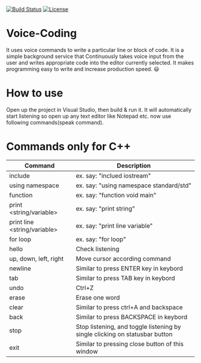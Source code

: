 [![Build Status](https://dev.azure.com/jagadbhadrik4/Voice%20coding/_apis/build/status/Voice-Coding?branchName=master)](https://dev.azure.com/jagadbhadrik4/Voice%20coding/_build/latest?definitionId=3&branchName=master)
[![License](https://img.shields.io/github/license/bhadrik/voice-coding?color=brightgreen)](https://opensource.org/licenses/MIT)
# Voice-Coding
It uses voice commands to write a particular line or block of code. It is a simple background service that Continuously takes voice input from the user and writes appropriate code into the editor currently selected. It makes programming easy to write and increase production speed. 😃

# How to use
Open up the project in Visual Studio, then build & run it.
It will automatically start listening so open up any text editor like Notepad etc. now use following commands(speak command).

# Commands only for C++
| Command  | Description |
| ------------- | ------------- |
| include <file name>  | ex. say: "inclued  iostream" |
| using namespace <namespac name> | ex. say: "using namespace standard/std" |
| function <data type> <name>  | ex. say: "function void main"  |
| print <string/variable> | ex. say: "print string" |
| print line <string/variable> | ex. say: "print line variable" |
| for loop | ex. say: "for loop" |
| hello | Check listening |
| up, down, left, right | Move cursor according command |
| newline | Similar to press ENTER key in keybord |
| tab | Similar to press TAB key in keybord |
| undo | Ctrl+Z |
| erase | Erase one word |
| clear | Similar to press ctrl+A and backspace |
| back | Similar to press BACKSPACE in keybord |
| stop | Stop listening, and toggle listening by single clicking on statusbar button |
| exit | Similar to pressing close button of this window |
